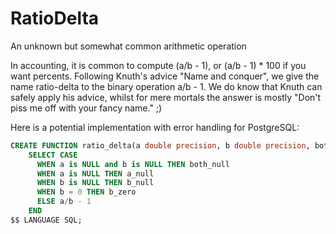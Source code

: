 # RatioDelta
An unknown but somewhat common arithmetic operation

In accounting, it is common to compute (a/b - 1), or (a/b - 1) * 100 if you want percents.
Following Knuth's advice "Name and conquer", we give the name ratio-delta to the binary operation a/b - 1.
We do know that Knuth can safely apply his advice, whilst for mere mortals the answer is mostly "Don't piss me off with your fancy name." ;)

Here is a potential implementation with error handling for PostgreSQL:
```sql
CREATE FUNCTION ratio_delta(a double precision, b double precision, both_null double precision DEFAULT NULL, a_null double precision DEFAULT NULL, b_null double precision DEFAULT NULL, b_zero double precision DEFAULT NULL) RETURNS double precision AS $$
    SELECT CASE
      WHEN a is NULL and b is NULL THEN both_null
      WHEN a is NULL THEN a_null
      WHEN b is NULL THEN b_null
      WHEN b = 0 THEN b_zero
      ELSE a/b - 1 
    END
$$ LANGUAGE SQL;
```


